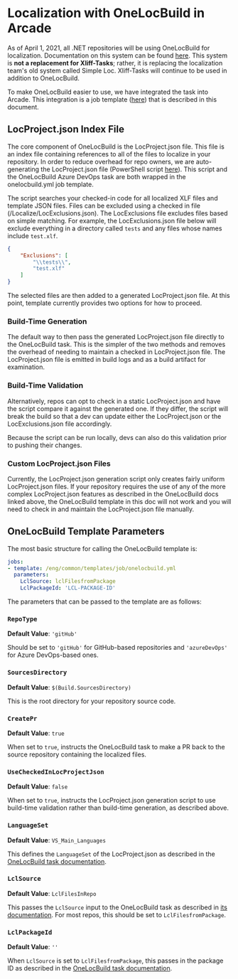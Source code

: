 # Localization with OneLocBuild in Arcade

As of April 1, 2021, all .NET repositories will be using OneLocBuild for localization. Documentation on this system can
be found [here](https://ceapex.visualstudio.com/CEINTL/_wiki/wikis/CEINTL.wiki/107/Localization-with-OneLocBuild-Task).
This system is **not a replacement for Xliff-Tasks**; rather, it is replacing the localization team's old system called
Simple Loc. Xliff-Tasks will continue to be used in addition to OneLocBuild.

To make OneLocBuild easier to use, we have integrated the task into Arcade. This integration is a job template
([here](/eng/common/templates/job/onelocbuild.yml)) that is described in this document.

## LocProject.json Index File

The core component of OneLocBuild is the LocProject.json file. This file is an index file containing references to
all of the files to localize in your repository. In order to reduce overhead for repo owners, we are auto-generating
the LocProject.json file (PowerShell script [here](/eng/common/generate-locproject.ps1)). This script and the
OneLocBuild Azure DevOps task are both wrapped in the onelocbuild.yml job template.

The script searches your checked-in code for all localized XLF files and template JSON files. Files can be excluded
using a checked in file (/Localize/LocExclusions.json). The LocExclusions file excludes files based on simple matching.
For example, the LocExclusions.json file below will exclude everything in a directory called `tests` and any files
whose names include `test.xlf`.

```json
{
    "Exclusions": [
        "\\tests\\",
        "test.xlf"
    ]
}
```

The selected files are then added to a generated LocProject.json file. At this point, template currently provides two options
for how to proceed.

### Build-Time Generation

The default way to then pass the generated LocProject.json file directly to the OneLocBuild task. This is the simpler
of the two methods and removes the overhead of needing to maintain a checked in LocProject.json file. The
LocProject.json file is emitted in build logs and as a build artifact for examination.

### Build-Time Validation

Alternatively, repos can opt to check in a static LocProject.json and have the script compare it against the
generated one. If they differ, the script will break the build so that a dev can update either the LocProject.json
or the LocExclusions.json file accordingly.

Because the script can be run locally, devs can also do this validation prior to pushing their changes.

### Custom LocProject.json Files

Currently, the LocProject.json generation script only creates fairly uniform LocProject.json files. If your repository
requires the use of any of the more complex LocProject.json features as described in the OneLocBuild docs linked above,
the OneLocBuild template in this doc will not work and you will need to check in and maintain the LocProject.json file
manually.

## OneLocBuild Template Parameters

The most basic structure for calling the OneLocBuild template is:

```yaml
jobs:
- template: /eng/common/templates/job/onelocbuild.yml
  parameters:
    LclSource: lclFilesfromPackage
    LclPackageId: 'LCL-PACKAGE-ID'
```

The parameters that can be passed to the template are as follows:

### `RepoType`
**Default Value**: `'gitHub'`

Should be set to `'gitHub'` for GitHub-based repositories and `'azureDevOps'` for Azure DevOps-based ones.

### `SourcesDirectory`
**Default Value**: `$(Build.SourcesDirectory)`

This is the root directory for your repository source code.

### `CreatePr`
**Default Value**: `true`

When set to `true`, instructs the OneLocBuild task to make a PR back to the source repository containing the localized
files.

### ``UseCheckedInLocProjectJson``
**Default Value**: `false`

When set to `true`, instructs the LocProject.json generation script to use build-time validation rather than build-time
generation, as described above.

### ``LanguageSet``
**Default Value**: `VS_Main_Languages`

This defines the `LanguageSet` of the LocProject.json as described in the [OneLocBuild task documentation](https://ceapex.visualstudio.com/CEINTL/_wiki/wikis/CEINTL.wiki/107/Localization-with-OneLocBuild-Task?anchor=languageset%2C-languages-(required)).

### `LclSource`
**Default Value**: `LclFilesInRepo`

This passes the `LclSource` input to the OneLocBuild task as described in [its documentation](https://ceapex.visualstudio.com/CEINTL/_wiki/wikis/CEINTL.wiki/107/Localization-with-OneLocBuild-Task?anchor=languageset%2C-languages-(required)).
For most repos, this should be set to `LclFilesfromPackage`.

### `LclPackageId`
**Default Value**: `''`

When `LclSource` is set to `LclFilesfromPackage`, this passes in the package ID as described in the
[OneLocBuild task documentation](https://ceapex.visualstudio.com/CEINTL/_wiki/wikis/CEINTL.wiki/107/Localization-with-OneLocBuild-Task?anchor=scenario-2%3A-lcl-files-from-a-package).